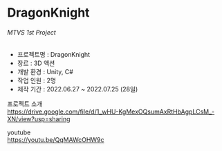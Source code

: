 # DragonKnight
###### MTVS 1st Project

- 프로젝트명 : DragonKnight  
- 장르 : 3D 액션   
- 개발 환경 : Unity, C#   
- 작업 인원 : 2명   
- 제작 기간 : 2022.06.27 ~ 2022.07.25 (28일)  
  
프로젝트 소개  
https://drive.google.com/file/d/1_wHU-KgMexOQsumAxRtHbAgpLCsM_-XN/view?usp=sharing  
  
youtube  
https://youtu.be/QqMAWcOHW9c  

